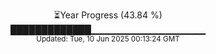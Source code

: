 <p align="center">
⏳Year Progress (43.84 %)<br>
█████████████▁▁▁▁▁▁▁▁▁▁▁▁▁▁▁▁▁ <br>
<sub>Updated: Tue, 10 Jun 2025 00:13:24 GMT</sub>
</p>

